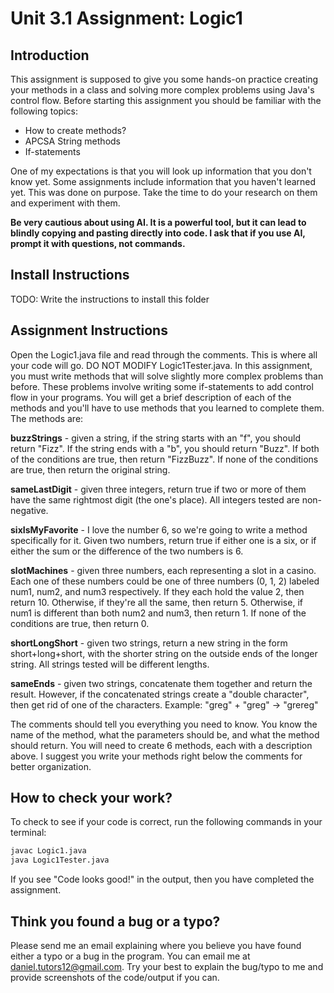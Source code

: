 # Unit 3.1 Assignment: Logic1

## Introduction

This assignment is supposed to give you some hands-on practice creating your methods in a class and solving more complex problems using Java's control flow. Before starting this assignment you should be familiar with the following topics:
- How to create methods?
- APCSA String methods
- If-statements

One of my expectations is that you will look up information that you don't know yet. Some assignments include information that you haven't learned yet. This was done on purpose. Take the time to do your research on them and experiment with them.

**Be very cautious about using AI. It is a powerful tool, but it can lead to blindly copying and pasting directly into code. I ask that if you use AI, prompt it with questions, not commands.**

## Install Instructions

TODO: Write the instructions to install this folder

## Assignment Instructions

Open the Logic1.java file and read through the comments. This is where all your code will go. DO NOT MODIFY Logic1Tester.java. In this assignment, you must write methods that will solve slightly more complex problems than before. These problems involve writing some if-statements to add control flow in your programs. You will get a brief description of each of the methods and you'll have to use methods that you learned to complete them. The methods are:

**buzzStrings** - given a string, if the string starts with an "f", you should return "Fizz". If the string ends with a "b", you should return "Buzz". If both of the conditions are true, then return "FizzBuzz". If none of the conditions are true, then return the original string.

**sameLastDigit** - given three integers, return true if two or more of them have the same rightmost digit (the one's place). All integers tested are non-negative.

**sixIsMyFavorite** - I love the number 6, so we're going to write a method specifically for it. Given two numbers, return true if either one is a six, or if either the sum or the difference of the two numbers is 6.

**slotMachines** - given three numbers, each representing a slot in a casino. Each one of these numbers could be one of three numbers (0, 1, 2) labeled num1, num2, and num3 respectively. If they each hold the value 2, then return 10. Otherwise, if they're all the same, then return 5. Otherwise, if num1 is different than both num2 and num3, then return 1. If none of the conditions are true, then return 0.

**shortLongShort** - given two strings, return a new string in the form short+long+short, with the shorter string on the outside ends of the longer string. All strings tested will be different lengths.

**sameEnds** - given two strings, concatenate them together and return the result. However, if the concatenated strings create a "double character", then get rid of one of the characters. Example: "greg" + "greg" -> "grereg"

The comments should tell you everything you need to know. You know the name of the method, what the parameters should be, and what the method should return. You will need to create 6 methods, each with a description above. I suggest you write your methods right below the comments for better organization.

## How to check your work?

To check to see if your code is correct, run the following commands in your terminal:

```bash
javac Logic1.java
java Logic1Tester.java
```

If you see "Code looks good!" in the output, then you have completed the assignment.

## Think you found a bug or a typo?

Please send me an email explaining where you believe you have found either a typo or a bug in the program. You can email me at daniel.tutors12@gmail.com. Try your best to explain the bug/typo to me and provide screenshots of the code/output if you can.
